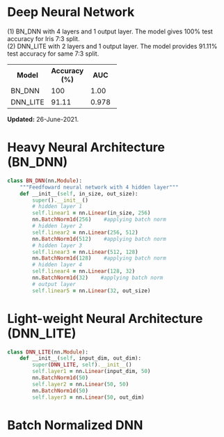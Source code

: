 # Deep Neural Network   
(1) BN_DNN with 4 layers and 1 output layer. The model gives 100% test accuracy for Iris 7:3 split. <br> 
(2) DNN_LITE with 2 layers and 1 output layer. The model provides 91.11% test accuracy for same 7:3 split.

<table style="width:50%">
  <tr>
    <th>Model</th>
    <th>Accuracy (%)</th>
    <th>AUC</th> 
    <th>#Param</>
  </tr>
  <tr>
    <td>BN_DNN</td>
    <td>100</td>
    <td>1.00</td>
    <td>202,755</td>
  </tr>
  <tr>
    <td>DNN_LITE</td>
    <td>91.11</td>
    <td>0.978</td>
    <td>2,953</td>
  </tr>
</table>

<p><strong>Updated:</strong> 26-June-2021.</p>


# Heavy Neural Architecture (BN_DNN)
```ruby
class BN_DNN(nn.Module):
    """Feedfoward neural network with 4 hidden layer"""
    def __init__(self, in_size, out_size):
        super().__init__()
        # hidden layer 1
        self.linear1 = nn.Linear(in_size, 256)
        nn.BatchNorm1d(256)    #applying batch norm
        # hidden layer 2
        self.linear2 = nn.Linear(256, 512)
        nn.BatchNorm1d(512)    #applying batch norm
        # hidden layer 3
        self.linear3 = nn.Linear(512, 128)
        nn.BatchNorm1d(128)    #applying batch norm
        # hidden layer 4
        self.linear4 = nn.Linear(128, 32)
        nn.BatchNorm1d(32)    #applying batch norm
        # output layer
        self.linear5 = nn.Linear(32, out_size)
```
# Light-weight Neural Architecture (DNN_LITE)
```ruby
class DNN_LITE(nn.Module):
    def __init__(self, input_dim, out_dim):
        super(DNN_LITE, self).__init__()
        self.layer1 = nn.Linear(input_dim, 50)
        nn.BatchNorm1d(50)
        self.layer2 = nn.Linear(50, 50)
        nn.BatchNorm1d(50)
        self.layer3 = nn.Linear(50, out_dim)
```

# Batch Normalized DNN
